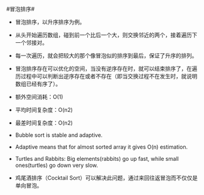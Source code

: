 #冒泡排序#

*   冒泡排序，以升序排序为例。
*   从头开始遍历数组，碰到前一个比后一个大，则交换邻近的两个，接着遍历下一个邻接对。
*   每一次遍历，就会把较大的那个像冒泡似的排序到最后，保证了升序的排列。

*   冒泡排序存在可以优化的空间，当没有逆序存在时，就可以结束排序了，在遍历过程中可以判断出逆序存在或者不存在（即当交换过程不在发生时，就说明数组已经有序了）。

*   额外空间消耗：O(1)
*   平均时间复杂度：O(n2)
*   最差时间复杂度：O(n2)

*   Bubble sort is stable and adaptive.
*   Adaptive means that for almost sorted array it gives O(n) estimation.
*   Turtles and Rabbits: Big elements(rabbits) go up fast, while small ones(turtles) go down very slow. 
*   鸡尾酒排序（Cocktail Sort）可以解决此问题，通过来回往返冒泡而不仅仅是单向冒泡。